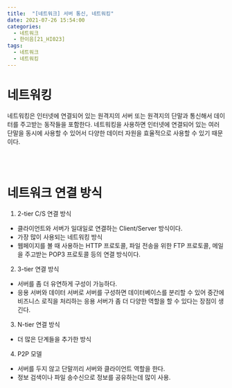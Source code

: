 ```yaml
---
title:  "[네트워크] 서버 통신, 네트워킹"
date: 2021-07-26 15:54:00
categories:
  - 네트워크
  - 한이음[21_HI023]
tags:
  - 네트워크
  - 네트워킹
---
```



# 네트워킹

네트워킹은 인터넷에 연결되어 있는 원격지의 서버 또는 원격지의 단말과 통신해서 데이터를 주고받는 동작들을 포함한다. 네트워킹을 사용하면 인터넷에 연결되어 있는 여러 단말을 동시에 사용할 수 있어서 다양한 데이터 자원을 효율적으로 사용할 수 있기 때문이다.

<br>
<br>

# 네트워크 연결 방식

1. 2-tier C/S 연결 방식
- 클라이언트와 서버가 일대일로 연결하는 Client/Server 방식이다.
- 가장 많이 사용되는 네트워킹 방식
- 웹페이지를 볼 때 사용하는 HTTP 프로토콜, 파일 전송을 위한 FTP 프로토콜, 메일을 주고받는 POP3 프로토콜 등의 연결 방식이다.

2. 3-tier 연결 방식
- 서버를 좀 더 유연하게 구성이 가능하다.
- 응용 서버와 데이터 서버로 서버를 구성하면 데이터베이스를 분리할 수 있어 중간에 비즈니스 로직을 처리하는 응용 서버가 좀 더 다양한 역할을 할 수 있다는 장점이 생긴다.

3. N-tier 연결 방식
- 더 많은 단계들을 추가한 방식

4. P2P 모델
- 서버를 두지 않고 단말끼리 서버와 클라이언트 역할을 한다.
- 정보 검색이나 파일 송수신으로 정보를 공유하는데 많이 사용.
